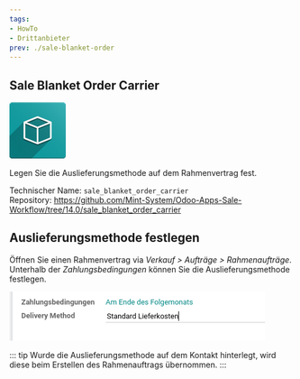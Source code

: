 ```yaml
---
tags:
- HowTo
- Drittanbieter
prev: ./sale-blanket-order
---
```

## Sale Blanket Order Carrier
![icon_oms_box](assets/icon_oms_box.png)

Legen Sie die Auslieferungsmethode auf dem Rahmenvertrag fest.

Technischer Name: `sale_blanket_order_carrier`\
Repository: <https://github.com/Mint-System/Odoo-Apps-Sale-Workflow/tree/14.0/sale_blanket_order_carrier>

## Auslieferungsmethode festlegen

Öffnen Sie einen Rahmenvertrag via *Verkauf > Aufträge > Rahmenaufträge*. Unterhalb der *Zahlungsbedingungen* können Sie die Auslieferungsmethode festlegen.

![](assets/Sale%20Blanket%20Order%20Carrier.png)

::: tip
Wurde die Auslieferungsmethode auf dem Kontakt hinterlegt, wird diese beim Erstellen des Rahmenauftrags übernommen.
:::